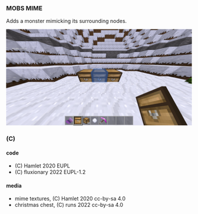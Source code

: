 ### MOBS MIME

Adds a monster mimicking its surrounding nodes.

![Mime's screenshot](screenshot.png)

### (C)

#### code
* (C) Hamlet 2020 EUPL
* (C) fluxionary 2022 EUPL-1.2

#### media
* mime textures, (C) Hamlet 2020 cc-by-sa 4.0
* christmas chest, (C) runs 2022  cc-by-sa 4.0
